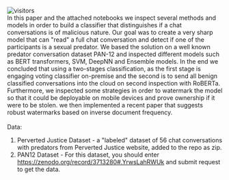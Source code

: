 ![visitors](https://visitor-badge.glitch.me/badge?page_id=gilzeevi25.STTM.issue.1) <br/>
In this paper and the attached notebooks we inspect several methods and models in order to build a classifier that distinguishes if a chat conversations is of malicious nature. Our goal was to create a very sharp model that can "read" a full chat conversation and detect if one of the participants is a sexual predator. We based the solution on a well known predator conversation dataset PAN-12 and inspected different models such as BERT transformers, SVM, DeepNN and Ensemble models. In the end we concluded that using a two-stages classification, as the first stage is engaging voting classifier on-premise and the second is to send all benign classified conversations into the cloud on second inspection with RoBERTa.
Furthermore, we inspected some strategies in order to watermark the model so that it could be deployable on mobile devices and prove ownership if it were to be stolen. we then implemented a recent paper that suggests robust watermarks based on inverse document frequency.<br><br>
Data:
1. Perverted Justice Dataset -  a "labeled" dataset of 56 chat conversations with predators from Perverted Justice website, added to the repo as zip.
2. PAN12 Dataset - For this dataset, you should enter https://zenodo.org/record/3713280#.YrwsLahRWUk and submit request to get the data.
